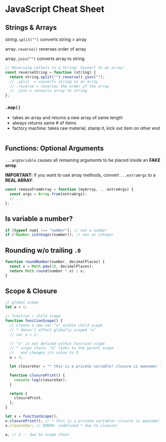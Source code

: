 # JavaScript Cheat Sheet

## Strings & Arrays

string`.split("")` converts string > array

array`.reverse()` reverses order of array

array`.join("")` converts array to string

```js
// Reversing Letters in a String: Convert to an array!
const reverseString = function (string) {
  return string.split("").reverse().join("");
  // .split  = converts string to an array
  // .reverse = reverses the order of the array
  // .join = converts array to string
};
```

### `.map()`

- takes an array and returns a new array of same length
- always returns same # of items
- factory machine: takes raw material, stamp it, kick out item on other end

```js

```

## Functions: Optional Arguments

`...argVariable` causes all remaining arguments to be placed inside an **FAKE array**.

**IMPORTANT:** If you want to use array methods, convert `...extraArgs` to a **REAL ARRAY**:

```js
const removeFromArray = function (myArray, ...extraArgs) {
  const args = Array.from(extraArgs);
  // ...
};
```

## Is variable a number?

```js
if (typeof num1 !== "number"); // not a number
if (!Number.isInteger(number)); // not an integer
```

## Rounding w/o trailing `.0`

```js
function roundNumber(number, decimalPlaces) {
  const x = Math.pow(10, decimalPlaces);
  return Math.round(number * x) / x;
}
```

## Scope & Closure

```js
// global scope
let a = 1;

// function / child scope
function functionScope() {
  // create a new var "a" within child scope
  // * doesn't affect globally scoped "a"
  // var a = 2;

  // "a" is not defined within function scope
  // * scope chain: "a" looks to the parent scope
  //   and changes its value to 3
  a = 3;

  let closureVar = "* this is a private variable! closure is awesome! *";

  function closurePrint() {
    console.log(closureVar);
  }

  return {
    closurePrint,
  };
}

let x = functionScope();
x.closurePrint(); // * this is a private variable! closure is awesome! *
x.closureVar; // ERROR: undefined * due to closure!

a; // 3 -- due to scope chain
```
